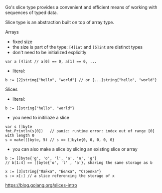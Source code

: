 Go's slice type provides a convenient and efficient means of working with sequences of typed data.

Slice type is an abstraction built on top of array type.

Arrays

* fixed size
* the size is part of the type: `[4]int` and `[5]int` are distinct types
* don't need to be initialized explicitly

```
var a [4]int // a[0] == 0, a[1] == 0, ...
```

* literal:

```
b := [2]string{"hello", "world"} // or [...]string{"hello", "world"}
```

Slices

* literal:

```
b := []string{"hello", "world"}
```

* you need to initiliaze a slice

```
var s []byte
fmt.Println(s[0])   // panic: runtime error: index out of range [0] with length 0
s = make([]byte, 5) // s == []byte{0, 0, 0, 0, 0}
```

* you can also make a slice by slicing an existing slice or array

```
b := []byte{'g', 'o', 'l', 'a', 'n', 'g'}
// b[1:4] == []byte{'o', 'l' , 'a'}, sharing the same storage as b

x := [3]string{"Лайка", "Белка", "Стрелка"}
s := x[:] // a slice referencing the storage of x
```

https://blog.golang.org/slices-intro

